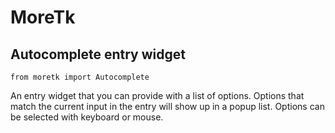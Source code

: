 # MoreTk

## Autocomplete entry widget

    from moretk import Autocomplete

An entry widget that you can provide with a list of options. Options that match the current input in the entry will show up in a popup list. Options can be selected with keyboard or mouse. 
